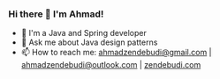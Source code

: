 ### Hi there 👋 I'm Ahmad!

- 🔭 I'm a Java and Spring developer
- 💬 Ask me about Java design patterns
- 📫 How to reach me: ahmadzendebudi@gmail.com | ahmadzendebudi@outlook.com | [zendebudi.com](https://zendebudi.com)

<!--
**ahmadzendebudi/ahmadzendebudi** is a ✨ _special_ ✨ repository because its `README.md` (this file) appears on your GitHub profile.

Here are some ideas to get you started:

- 🔭 I’m currently working on ...
- 🌱 I’m currently learning ...
- 👯 I’m looking to collaborate on ...
- 🤔 I’m looking for help with ...
- 💬 Ask me about ...
- 📫 How to reach me: ...
- 😄 Pronouns: ...
- ⚡ Fun fact: ...
-->
